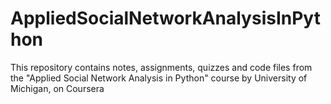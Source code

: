 # AppliedSocialNetworkAnalysisInPython
This repository contains notes, assignments, quizzes and code files from the "Applied Social Network Analysis in Python" course by University of Michigan, on Coursera

